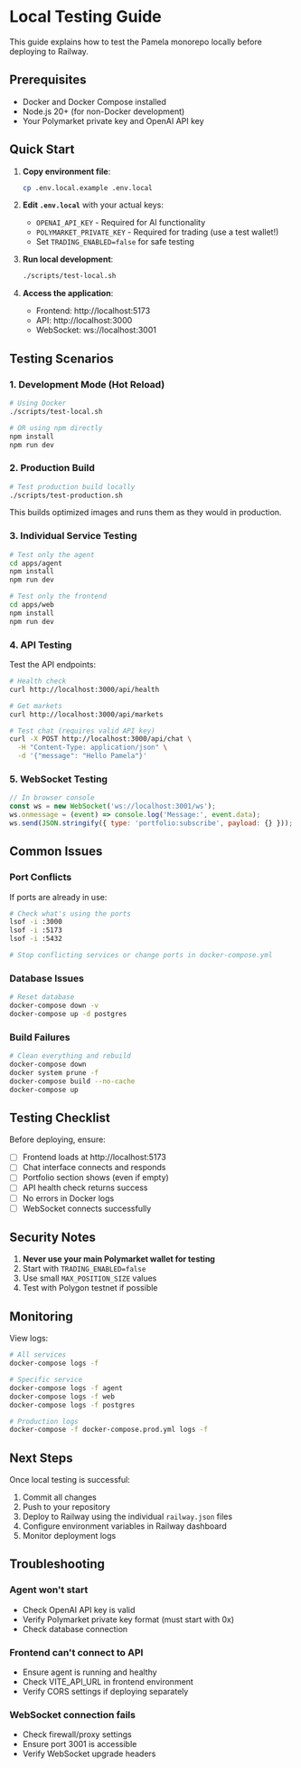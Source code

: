 # Local Testing Guide

This guide explains how to test the Pamela monorepo locally before deploying to Railway.

## Prerequisites

- Docker and Docker Compose installed
- Node.js 20+ (for non-Docker development)
- Your Polymarket private key and OpenAI API key

## Quick Start

1. **Copy environment file**:
   ```bash
   cp .env.local.example .env.local
   ```

2. **Edit `.env.local`** with your actual keys:
   - `OPENAI_API_KEY` - Required for AI functionality
   - `POLYMARKET_PRIVATE_KEY` - Required for trading (use a test wallet!)
   - Set `TRADING_ENABLED=false` for safe testing

3. **Run local development**:
   ```bash
   ./scripts/test-local.sh
   ```

4. **Access the application**:
   - Frontend: http://localhost:5173
   - API: http://localhost:3000
   - WebSocket: ws://localhost:3001

## Testing Scenarios

### 1. Development Mode (Hot Reload)

```bash
# Using Docker
./scripts/test-local.sh

# OR using npm directly
npm install
npm run dev
```

### 2. Production Build

```bash
# Test production build locally
./scripts/test-production.sh
```

This builds optimized images and runs them as they would in production.

### 3. Individual Service Testing

```bash
# Test only the agent
cd apps/agent
npm install
npm run dev

# Test only the frontend
cd apps/web
npm install
npm run dev
```

### 4. API Testing

Test the API endpoints:

```bash
# Health check
curl http://localhost:3000/api/health

# Get markets
curl http://localhost:3000/api/markets

# Test chat (requires valid API key)
curl -X POST http://localhost:3000/api/chat \
  -H "Content-Type: application/json" \
  -d '{"message": "Hello Pamela"}'
```

### 5. WebSocket Testing

```javascript
// In browser console
const ws = new WebSocket('ws://localhost:3001/ws');
ws.onmessage = (event) => console.log('Message:', event.data);
ws.send(JSON.stringify({ type: 'portfolio:subscribe', payload: {} }));
```

## Common Issues

### Port Conflicts

If ports are already in use:

```bash
# Check what's using the ports
lsof -i :3000
lsof -i :5173
lsof -i :5432

# Stop conflicting services or change ports in docker-compose.yml
```

### Database Issues

```bash
# Reset database
docker-compose down -v
docker-compose up -d postgres
```

### Build Failures

```bash
# Clean everything and rebuild
docker-compose down
docker system prune -f
docker-compose build --no-cache
docker-compose up
```

## Testing Checklist

Before deploying, ensure:

- [ ] Frontend loads at http://localhost:5173
- [ ] Chat interface connects and responds
- [ ] Portfolio section shows (even if empty)
- [ ] API health check returns success
- [ ] No errors in Docker logs
- [ ] WebSocket connects successfully

## Security Notes

1. **Never use your main Polymarket wallet for testing**
2. Start with `TRADING_ENABLED=false`
3. Use small `MAX_POSITION_SIZE` values
4. Test with Polygon testnet if possible

## Monitoring

View logs:

```bash
# All services
docker-compose logs -f

# Specific service
docker-compose logs -f agent
docker-compose logs -f web
docker-compose logs -f postgres

# Production logs
docker-compose -f docker-compose.prod.yml logs -f
```

## Next Steps

Once local testing is successful:

1. Commit all changes
2. Push to your repository
3. Deploy to Railway using the individual `railway.json` files
4. Configure environment variables in Railway dashboard
5. Monitor deployment logs

## Troubleshooting

### Agent won't start
- Check OpenAI API key is valid
- Verify Polymarket private key format (must start with 0x)
- Check database connection

### Frontend can't connect to API
- Ensure agent is running and healthy
- Check VITE_API_URL in frontend environment
- Verify CORS settings if deploying separately

### WebSocket connection fails
- Check firewall/proxy settings
- Ensure port 3001 is accessible
- Verify WebSocket upgrade headers